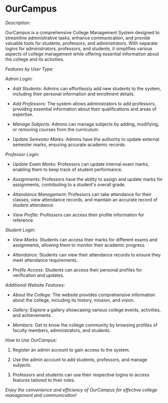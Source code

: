 # OurCampus

*Description:*

OurCampus is a comprehensive College Management System designed to streamline administrative tasks, enhance communication, and provide valuable tools for students, professors, and administrators. With separate logins for administrators, professors, and students, it simplifies various aspects of college management while offering essential information about the college and its activities.

*Features by User Type:*

*Admin Login:*

- *Add Students:* Admins can effortlessly add new students to the system, including their personal information and enrollment details.

- *Add Professors:* The system allows administrators to add professors, providing essential information about their qualifications and areas of expertise.

- *Manage Subjects:* Admins can manage subjects by adding, modifying, or removing courses from the curriculum.

- *Update Semester Marks:* Admins have the authority to update external semester marks, ensuring accurate academic records.

*Professor Login:*

- *Update Exam Marks:* Professors can update internal exam marks, enabling them to keep track of student performance.

- *Assignments:* Professors have the ability to assign and update marks for assignments, contributing to a student's overall grade.

- *Attendance Management:* Professors can take attendance for their classes, view attendance records, and maintain an accurate record of student attendance.

- *View Profile:* Professors can access their profile information for reference.

*Student Login:*

- *View Marks:* Students can access their marks for different exams and assignments, allowing them to monitor their academic progress.

- *Attendance:* Students can view their attendance records to ensure they meet attendance requirements.

- *Profile Access:* Students can access their personal profiles for verification and updates.

*Additional Website Features:*

- *About the College:* The website provides comprehensive information about the college, including its history, mission, and vision.

- *Gallery:* Explore a gallery showcasing various college events, activities, and achievements.

- *Members:* Get to know the college community by browsing profiles of faculty members, administrators, and students.

*How to Use OurCampus:*

1. Register an admin account to gain access to the system.

2. Use the admin account to add students, professors, and manage subjects.

3. Professors and students can use their respective logins to access features tailored to their roles.

*Enjoy the convenience and efficiency of OurCampus for effective college management and communication!*
